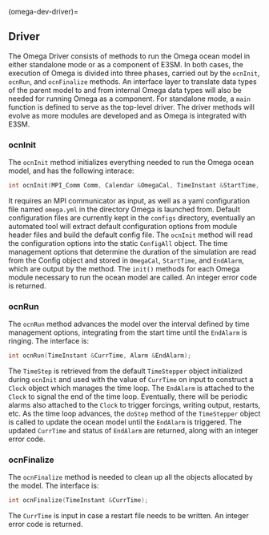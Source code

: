 (omega-dev-driver)=

## Driver

The Omega Driver consists of methods to run the Omega ocean model in either
standalone mode or as a component of E3SM. In both cases, the execution of Omega
is divided into three phases, carried out by the `ocnInit`, `ocnRun`, and
`ocnFinalize` methods. An interface layer to translate data types of the parent
model to and from internal Omega data types will also be needed for running
Omega as a component. For standalone mode, a `main` function is defined to
serve as the top-level driver. The driver methods will evolve as more modules
are developed and as Omega is integrated with E3SM.

### ocnInit

The `ocnInit` method initializes everything needed to run the Omega ocean model,
and has the following interace:
```c++
int ocnInit(MPI_Comm Comm, Calendar &OmegaCal, TimeInstant &StartTime, Alarm &EndAlarm);
```
It requires an MPI communicator as input, as well as a yaml configuration file
named `omega.yml` in the directory Omega is launched from. Default configuration
files are currently kept in the `configs` directory, eventually an automated
tool will extract default configuration options from module header files and
build the default config file. The `ocnInit` method will read the configuration
options into the static `ConfigAll` object. The time management options that
determine the duration of the simulation are read from the Config object and
stored in `OmegaCal`, `StartTime`, and `EndAlarm`, which are output by the
method. The `init()` methods for each Omega module necessary to run the ocean
model are called. An integer error code is returned.

### ocnRun

The `ocnRun` method advances the model over the interval defined by time
management options, integrating from the start time until the `EndAlarm` is
ringing. The interface is:
```c++
int ocnRun(TimeInstant &CurrTime, Alarm &EndAlarm);
```
The `TimeStep` is retrieved from the default `TimeStepper` object initialized
during `ocnInit` and used with the value of `CurrTime` on input to construct
a `Clock` object which manages the time loop. The `EndAlarm` is attached to
the `Clock` to signal the end of the time loop. Eventually, there will be
periodic alarms also attached to the `Clock` to trigger forcings, writing
output, restarts, etc. As the time loop advances, the `doStep` method of the
`TimeStepper` object is called to update the ocean model until the `EndAlarm`
is triggered. The updated `CurrTime` and status of `EndAlarm` are returned,
along with an integer error code.

### ocnFinalize

The `ocnFinalize` method is needed to clean up all the objects allocated by the
model. The interface is:
```c++
int ocnFinalize(TimeInstant &CurrTime);
```
The `CurrTime` is input in case a restart file needs to be written. An integer
error code is returned.
